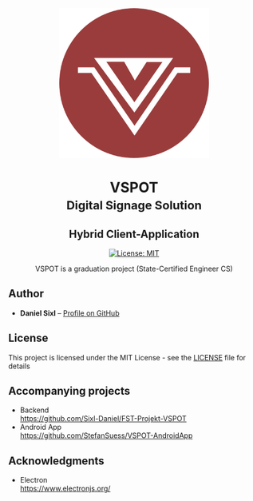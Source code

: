 <div align="center">
<img src="https://raw.githubusercontent.com/Sixl-Daniel/FST-Projekt-VSPOT/master/public/media/branding/logo.png" width="300" height="300">
<h1>VSPOT<br><small>Digital Signage Solution</small></h1>
<h2>Hybrid Client-Application</h2>

[![License: MIT](https://img.shields.io/badge/License-MIT-yellow.svg)](https://opensource.org/licenses/MIT)

<p>VSPOT is a graduation project (State-Certified Engineer CS)</p>
</div>

## Author

- **Daniel Sixl** – [Profile on GitHub](https://github.com/Sixl-Daniel)

## License

This project is licensed under the MIT License - see the [LICENSE](LICENSE) file for details

## Accompanying projects

- Backend  
  https://github.com/Sixl-Daniel/FST-Projekt-VSPOT
- Android App  
  https://github.com/StefanSuess/VSPOT-AndroidApp

## Acknowledgments

- Electron  
   https://www.electronjs.org/
